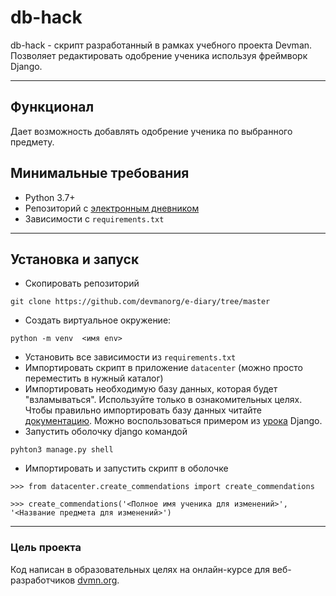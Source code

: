 # db-hack #

db-hack - скрипт разработанный в рамках учебного проекта Devman. Позволяет редактировать одобрение ученика используя фреймворк Django.

---

## Функционал
Дает возможность добавлять одобрение ученика по выбранного предмету.

## Минимальные требования
* Python 3.7+
* Репозиторий с [электронным дневником](https://github.com/devmanorg/e-diary/tree/master)
* Зависимости с `requirements.txt`
---
## Установка и запуск
- Скопировать репозиторий
```
git clone https://github.com/devmanorg/e-diary/tree/master
```
- Создать виртуальное окружение:
```
python -m venv  <имя env>
```
- Установить все зависимости из `requirements.txt`
- Импортировать скрипт в приложение `datacenter` (можно просто переместить в нужный каталог)
- Импортировать необходимую базу данных, которая будет "взламываться". Используйте только в ознакомительных целях. Чтобы правильно импортировать базу данных читайте [документацию](https://docs.djangoproject.com). Можно воспользоваться примером из [урока](https://docs.djangoproject.com/en/5.1/intro/tutorial02/) Django.
- Запустить оболочку django командой
```
pyhton3 manage.py shell
```
-  Импортировать и запустить скрипт в оболочке
```
>>> from datacenter.create_commendations import create_commendations

>>> create_commendations('<Полное имя ученика для изменений>', '<Название предмета для изменений>')
```

---
### Цель проекта

Код написан в образовательных целях на онлайн-курсе для веб-разработчиков [dvmn.org](https://dvmn.org/).